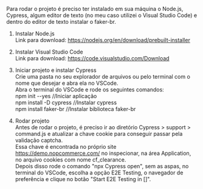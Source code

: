 Para rodar o projeto é preciso ter instalado em sua máquina o Node.js, Cypress, algum editor de texto (no meu caso utilizei o Visual Studio Code) e dentro do editor de texto instalar o faker-br.

1. Instalar Node.js <br>
Link para download: https://nodejs.org/en/download/prebuilt-installer

2. Instalar Visual Studio Code <br>
Link para download: https://code.visualstudio.com/Download

3. Iniciar projeto e instalar Cypress <br>
Crie uma pasta no seu explorador de arquivos ou pelo terminal com o nome que desejar e abra ela no VSCode.<br>
Abra o terminal do VSCode e rode os seguintes comandos:<br>
  npm init --yes //Iniciar aplicação<br>
  npm install -D cypress //Instalar cypress<br>
  npm install faker-br //Instalar biblioteca faker-br<br>

4. Rodar projeto <br>
Antes de rodar o projeto, é preciso ir ao diretório Cypress > support > command.js e atualizar a chave cookie para conseguir passar pela validação captcha.<br>
Essa chave é encontrada no próprio site https://demo.nopcommerce.com/ no inspecionar, na área Application, no arquivo cookies com nome cf_clearance.<br>
Depois disso rode o comando "npx Cypress open", sem as aspas, no terminal do VSCode, escolha a opção E2E Testing, o navegador de preferência e clique no botão "Start E2E Testing in []".
